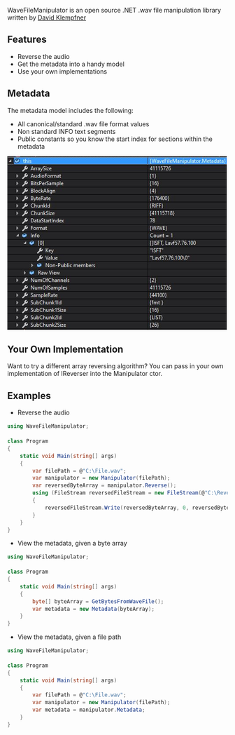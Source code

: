 WaveFileManipulator is an open source .NET .wav file manipulation library written by [David Klempfner](https://medium.com/@DavidKlempfner)

## Features
* Reverse the audio
* Get the metadata into a handy model
* Use your own implementations

## Metadata
The metadata model includes the following:
* All canonical/standard .wav file format values
* Non standard INFO text segments
* Public constants so you know the start index for sections within the metadata

![Metadata example](WaveFileManipulator/Metadata.JPG)

## Your Own Implementation
Want to try a different array reversing algorithm?
You can pass in your own implementation of IReverser into the Manipulator ctor.

## Examples
* Reverse the audio

```c#
using WaveFileManipulator;

class Program
{
    static void Main(string[] args)
    {
        var filePath = @"C:\File.wav";
        var manipulator = new Manipulator(filePath);
        var reversedByteArray = manipulator.Reverse();
        using (FileStream reversedFileStream = new FileStream(@"C:\ReversedFile.wav", FileMode.Create, FileAccess.Write, FileShare.Write))
        {
            reversedFileStream.Write(reversedByteArray, 0, reversedByteArray.Length);
        }
    }
}
```
* View the metadata, given a byte array
```c#
using WaveFileManipulator;

class Program
{
    static void Main(string[] args)
    {
        byte[] byteArray = GetBytesFromWaveFile();
        var metadata = new Metadata(byteArray);
    }
}
```
* View the metadata, given a file path
```c#
using WaveFileManipulator;

class Program
{
    static void Main(string[] args)
    {
        var filePath = @"C:\File.wav";
        var manipulator = new Manipulator(filePath);
        var metadata = manipulator.Metadata;        
    }
}
```
